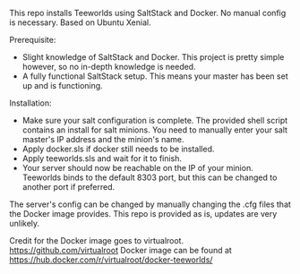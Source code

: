 This repo installs Teeworlds using SaltStack and Docker.
No manual config is necessary.
Based on Ubuntu Xenial.

Prerequisite:

- Slight knowledge of SaltStack and Docker. This project is pretty simple however, so no in-depth knowledge is needed.
- A fully functional SaltStack setup. This means your master has been set up and is functioning.

Installation:

- Make sure your salt configuration is complete. 
  The provided shell script contains an install for salt minions. You need to manually enter your salt master's IP address and the minion's name.
- Apply docker.sls if docker still needs to be installed.
- Apply teeworlds.sls and wait for it to finish.
- Your server should now be reachable on the IP of your minion. 
  Teeworlds binds to the default 8303 port, but this can be changed to another port if preferred.

The server's config can be changed by manually changing the .cfg files that the Docker image provides.
This repo is provided as is, updates are very unlikely. 

Credit for the Docker image goes to virtualroot. https://github.com/virtualroot
Docker image can be found at https://hub.docker.com/r/virtualroot/docker-teeworlds/
